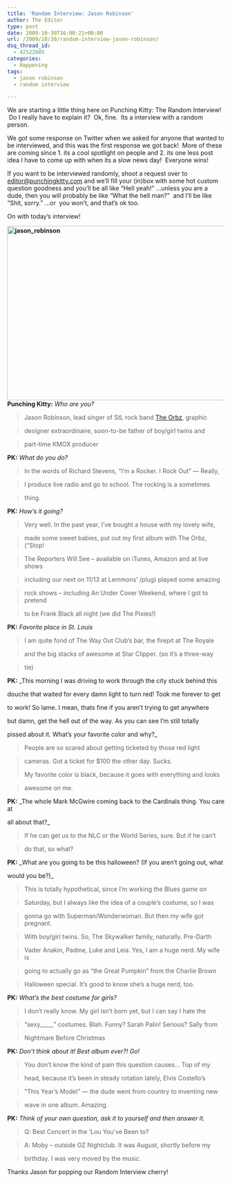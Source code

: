 ```yaml
---
title: 'Random Interview: Jason Robinson'
author: The Editor
type: post
date: 2009-10-30T16:00:21+00:00
url: /2009/10/30/random-interview-jason-robinson/
dsq_thread_id:
  - 42522685
categories:
  - Happening
tags:
  - jason robinson
  - random interview

---
```

We are starting a little thing here on Punching Kitty: The Random Interview!  Do I really have to explain it?  Ok, fine.  Its a interview with a random person.

We got some response on Twitter when we asked for anyone that wanted to be interviewed, and this was the first response we got back!  More of these are coming since 1. its a cool spotlight on people and 2. its one less post idea I have to come up with when its a slow news day!  Everyone wins!

If you want to be interviewed randomly, shoot a request over to editor@punchingkitty.com and we&#8217;ll fill your (in)box with some hot custom question goodness and you&#8217;ll be all like &#8220;Hell yeah!&#8221; &#8230;unless you are a dude, then you will probably be like &#8220;What the hell man?&#8221;  and I&#8217;ll be like &#8220;Shit, sorry.&#8221; &#8230;or  you won&#8217;t, and that&#8217;s ok too.

On with today&#8217;s interview!

**[<img class="aligncenter size-full wp-image-2144" title="jason_robinson" src="http://punchingkitty.com/wp-content/uploads/2009/10/jason_robinson.jpg" alt="jason_robinson" width="604" height="403" srcset="http://media.punchingkitty.com/wordpress/2009/10/jason_robinson.jpg 604w, http://media.punchingkitty.com/wordpress/2009/10/jason_robinson-300x200.jpg 300w" sizes="(max-width: 604px) 100vw, 604px" />][1]Punching Kitty:** _Who are you?_

> Jason Robinson, lead singer of StL rock band [The Orbz][2], graphic
  
> designer extraordinaire, soon-to-be father of boy/girl twins and
  
> part-time KMOX producer

**PK:** _What do you do?_

> In the words of Richard Stevens, &#8220;I&#8217;m a Rocker. I Rock Out&#8221; &#8212; Really,
  
> I produce live radio and go to school. The rocking is a sometimes
  
> thing.

**PK:** _How&#8217;s it going?_

> Very well. In the past year, I&#8217;ve bought a house with my lovely wife,
  
> made some sweet babies, put out my first album with The Orbz, (&#8220;Stop!
  
> The Reporters Will See &#8211; available on iTunes, Amazon and at live shows
  
> including our next on 11/13 at Lemmons&#8217; /plug) played some amazing
  
> rock shows &#8211; including An Under Cover Weekend, where I got to pretend
  
> to be Frank Black all night (we did The Pixies!)

**PK:** _Favorite place in St. Louis_

> I am quite fond of The Way Out Club&#8217;s bar, the firepit at The Royale
  
> and the big stacks of awesome at Star Clipper. (so it&#8217;s a three-way
  
> tie)

**PK:** _This morning I was driving to work through the city stuck behind this
  
douche that waited for every damn light to turn red! Took me forever to get
  
to work! So lame. I mean, thats fine if you aren&#8217;t trying to get anywhere
  
but damn, get the hell out of the way. As you can see I&#8217;m still totally
  
pissed about it. What&#8217;s your favorite color and why?_

> People are so scared about getting ticketed by those red light
  
> cameras. Got a ticket for $100 the other day. Sucks.
> 
> My favorite color is black, because it goes with everything and looks
  
> awesome on me.

**PK:** _The whole Mark McGwire coming back to the Cardinals thing. You care at
  
all about that?_

> If he can get us to the NLC or the World Series, sure. But if he can&#8217;t
  
> do that, so what?

**PK:** _What are you going to be this halloween? (If you aren&#8217;t going out, what
  
would you be?)_

> This is totally hypothetical, since I&#8217;m working the Blues game on
  
> Saturday, but I always like the idea of a couple&#8217;s costume, so I was
  
> gonna go with Superman/Wonderwoman. But then my wife got pregnant.
  
> With boy/girl twins. So, The Skywalker family, naturally. Pre-Darth
  
> Vader Anakin, Padme, Luke and Leia. Yes, I am a huge nerd. My wife is
  
> going to actually go as &#8220;the Great Pumpkin&#8221; from the Charlie Brown
  
> Halloween special. It&#8217;s good to know she&#8217;s a huge nerd, too.

**PK:** _What&#8217;s the best costume for girls?_

> I don&#8217;t really know. My girl isn&#8217;t born yet, but I can say I hate the
  
> &#8220;sexy\_____&#8221; costumes. Blah. Funny? Sarah Palin! Serious? Sally from
  
> Nightmare Before Christmas

**PK:** _Don&#8217;t think about it! Best album ever?! Go!_

> You don&#8217;t know the kind of pain this question causes&#8230; Top of my
  
> head, because it&#8217;s been in steady rotation lately, Elvis Costello&#8217;s
  
> &#8220;This Year&#8217;s Model&#8221; &#8212; the dude went from country to inventing new
  
> wave in one album. Amazing.

**PK:** _Think of your own question, ask it to yourself and then answer it._

> Q: Best Concert in the &#8216;Lou You&#8217;ve Been to?
  
> A: Moby &#8211; outside OZ Nightclub. It was August, shortly before my
  
> birthday. I was very moved by the music.

Thanks Jason for popping our Random Interview cherry!

 [1]: http://punchingkitty.com/wp-content/uploads/2009/10/jason_robinson.jpg
 [2]: http://www.myspace.com/orbzband